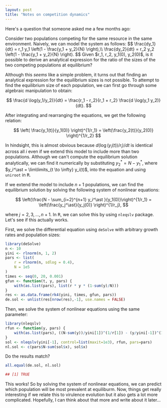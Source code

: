 ```yaml
---
layout: post
title: "Notes on competition dynamics"
---
```


Here's a question that someone asked me a few months ago:

<p class="message">
<!--excerpt.start-->
Consider two populations competing for the same resource in the same environment.
Naively, we can model the system as follows:
$$
\frac{dy_1}{dt} = r_1 y_1 \left(1 - \frac{y_1 + y_2}{N} \right),\\
\frac{dy_2}{dt} = r_2 y_2 \left(1 - \frac{y_1 + y_2}{N} \right).
$$
<!--excerpt.end-->
Given $r_1, r_2, y_1(0), y_2(0)$, is it possible to derive an analytical expression for the ratio of the sizes of the two competing populations at equilibrium?
</p>

Although this _seems_ like a simple problem, it turns out that finding an analytical expression for the equilibrium sizes is not possible.
To attempt to find the equilibrium size of each population, we can first go through some algebraic manipulation to obtain:

$$
\frac{d \log(y_1/y_2)}{dt} = \frac{r_1 - r_2}{r_1 + r_2} \frac{d \log(y_1 y_2)}{dt}.
$$

After integrating and rearranging the equations, we get the following relation:

$$
\left( \frac{y_1(t)}{y_1(0)} \right)^{1/r_1} = \left(\frac{y_2(t)}{y_2(0)} \right)^{1/r_2}
$$

In hindsight, this is almost obvious because $d(\log(y_i(t))/r_i)/dt$ is identical across all $i$ even if we extend this model to include more than two populations.
Although we can't compute the equilibrium solution analytically, we can find it numerically by substituting $y_2^\ast = N - y_1^\ast$, where $y_i^\ast = \lim\limits_{t \to \infty} y_i(t)$, into the equation and using `uniroot` in <tt>R</tt>.

If we extend the model to include $n+1$ populations, we can find the equilibrium solution by solving the following system of nonlinear equations:

$$
\left(\frac{N - \sum_{i=2}^{n+1} y_i^\ast }{y_1(0)}\right)^{1/r_1} = \left(\frac{y_j^\ast}{y_j(0)} \right)^{1/r_j},
$$

where $j = 2, 3, \dots, n+1$. In <tt>R</tt>, we can solve this by using `nleqslv` package. Let's see if this actually works.

First, we solve the differential equation using `deSolve` with arbitrary growth rates and population sizes:

```R
library(deSolve)
n <- 10
yini <- rlnorm(n, 1, 2)
pars <- list(
    r = rlnorm(n, sdlog = 0.4),
    N = 1e5
)
times <- seq(0, 20, 0.001)
gfun <- function(t, y, pars) {
    with(as.list(pars), list(r * y * (1-sum(y)/N)))
}
res <- as.data.frame(rk4(yini, times, gfun, pars))
de.sol <- unlist(res[nrow(res),-1], use.names = FALSE)
```

Then, we solve the system of nonlinear equations using the same parameter:

```R
library(nleqslv)
rfun <- function(y, pars) {
    with(as.list(pars), ((N-sum(y))/yini[1])^(1/r[1]) - (y/yini[-1])^(1/r[-1]))
}
sol <- nleqslv(yini[-1], control=list(maxit=1e3), rfun, pars=pars)
nl.sol <- c(pars$N-sum(sol$x), sol$x)
```

Do the results match?

```R
all.equal(de.sol, nl.sol)
```
```R
## [1] TRUE
```

This works! So by solving the system of nonlinear equations, we can predict which population will be most prevalent at equiliburm. Now, things get really interesting if we relate this to virulence evolution but it also gets a lot more complicated. Hopefully, I can think about that more and write about it later...
